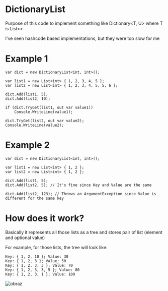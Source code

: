 # DictionaryList
 
Purpose of this code to implement something like Dictionary<T, U> where T is List<>

I've seen hashcode based implementations, but they were too slow for me

# Example 1
	var dict = new DictionaryList<int, int>();

	var list1 = new List<int> { 1, 2, 3, 4, 5 };
	var list2 = new List<int> { 1, 2, 3, 4, 5, 5, 6 };

	dict.Add(list1, 5);
	dict.Add(list2, 10);

	if (dict.TryGet(list1, out var value1))
		Console.WriteLine(value1);

	dict.TryGet(list2, out var value2);
	Console.WriteLine(value2);
	
# Example 2
	var dict = new DictionaryList<int, int>();

	var list1 = new List<int> { 1, 2 };
	var list2 = new List<int> { 1, 2 };

	dict.Add(list1, 5);
	dict.Add(list2, 5); // It's fine since Key and Value are the same
	
	dict.Add(list2, 123); // Throws an ArgumentException since Value is different for the same key

# How does it work?

Basically it represents all those lists as a tree and stores pair of list (element and optional value)

For example, for those lists, the tree will look like:

	Key: { 1, 2, 10 }; Value: 30
	Key: { 1, 2, 3 }; Value: 50
	Key: { 1, 2, 3, 3 }; Value: 70
	Key: { 1, 2, 3, 3, 5 }; Value: 80
	Key: { 1, 2, 3, 1 }; Value: 100

![obraz](https://user-images.githubusercontent.com/77643169/147508102-27fa17dd-baf7-49aa-8755-d997f37dfb5b.png)

